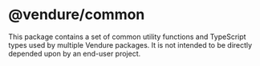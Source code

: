 # @vendure/common

This package contains a set of common utility functions and TypeScript types used by multiple Vendure packages. It is not intended to be directly depended upon by an end-user project.
